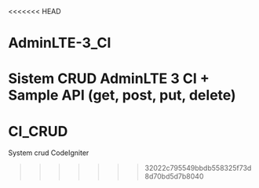 <<<<<<< HEAD
# AdminLTE-3_CI
Sistem CRUD AdminLTE 3 CI + Sample API (get, post, put, delete)
=======
# CI_CRUD
System crud CodeIgniter
>>>>>>> 32022c795549bbdb558325f73d8d70bd5d7b8040
